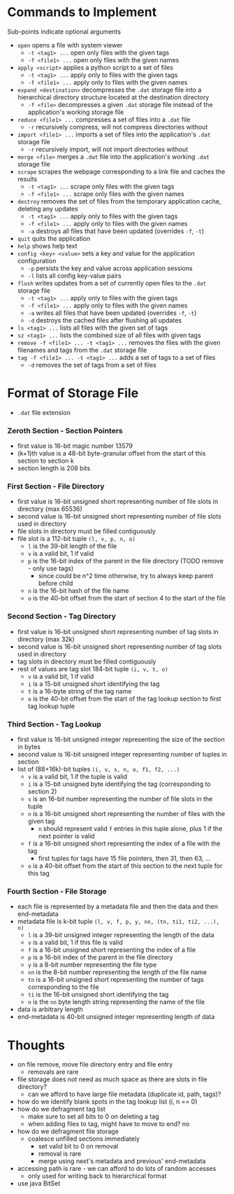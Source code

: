 # Commands to Implement

Sub-points indicate optional arguments

- `open` opens a file with system viewer
  - `-t <tag1> ...` open only files with the given tags
  - `-f <file1> ...` open only files with the given names
- `apply <script>` applies a python script to a set of files
  - `-t <tag1> ...` apply only to files with the given tags
  - `-f <file1> ...` apply only to files with the given names
- `expand <destination>` decompresses the `.dat` storage file into a hierarchical directory structure located at the destination directory
  - `-f <file>` decompresses a given `.dat` storage file instead of the application's working storage file
- `reduce <file1> ...` compresses a set of files into a `.dat` file
  - `-r` recursively compress, will not compress directories without
- `import <file1> ...` imports a set of files into the application's `.dat` storage file
  - `-r` recursively import, will not import directories without
- `merge <file>` merges a `.dat` file into the application's working `.dat` storage file
- `scrape` scrapes the webpage corresponding to a link file and caches the results
  - `-t <tag1> ...` scrape only files with the given tags
  - `-f <file1> ...` scrape only files with the given names
- `destroy` removes the set of files from the temporary application cache, deleting any updates
  - `-t <tag1> ...` apply only to files with the given tags
  - `-f <file1> ...` apply only to files with the given names
  - `-a` destroys all files that have been updated (overrides `-f`, `-t`)
- `quit` quits the application
- `help` shows help text
- `config <key> <value>` sets a key and value for the application configuration
  - `-p` persists the key and value across application sessions
  - `-l` lists all config key-value pairs
- `flush` writes updates from a set of currently open files to the `.dat` storage file
  - `-t <tag1> ...` apply only to files with the given tags
  - `-f <file1> ...` apply only to files with the given names
  - `-a` writes all files that have been updated (overrides `-f`, `-t`)
  - `-d` destroys the cached files after flushing all updates
- `ls <tag1> ...` lists all files with the given set of tags
- `sz <tag1> ...` lists the combined size of all files with given tags
- `remove -f <file1> ... -t <tag1> ...` removes the files with the given filenames and tags from the `.dat` storage file
- `tag -f <file1> ... -t <tag1> ...` adds a set of tags to a set of files
  - `-d` removes the set of tags from a set of files

# Format of Storage File

- `.dat` file extension

### Zeroth Section - Section Pointers

- first value is 16-bit magic number 13579
- (k+1)th value is a 48-bit byte-granular offset from the start of this section to section k
- section length is 208 bits

### First Section - File Directory

- first value is 16-bit unsigned short representing number of file slots in directory (max 65536)
- second value is 16-bit unsigned short representing number of file slots used in directory
- file slots in directory must be filled contiguously
- file slot is a 112-bit tuple `(l, v, p, n, o)`
  - `l` is the 39-bit length of the file
  - `v` is a valid bit, 1 if valid
  - `p` is the 16-bit index of the parent in the file directory (TODO remove - only use tags)
    - since could be n^2 time otherwise, try to always keep parent before child
  - `n` is the 16-bit hash of the file name
  - `o` is the 40-bit offset from the start of section 4 to the start of the file

### Second Section - Tag Directory

- first value is 16-bit unsigned short representing number of tag slots in directory (max 32k)
- second value is 16-bit unsigned short representing number of tag slots used in directory
- tag slots in directory must be filled contiguously
- rest of values are tag slot 184-bit tuple `(i, v, t, o)`
  - `v` is a valid bit, 1 if valid
  - `i` is a 15-bit unsigned short identifying the tag
  - `t` is a 16-byte string of the tag name
  - `o` is the 40-bit offset from the start of the tag lookup section to first tag lookup tuple

### Third Section - Tag Lookup

- first value is 16-bit unsigned integer representing the size of the section in bytes
- second value is 16-bit unsigned integer representing number of tuples in section
- list of (88+16k)-bit tuples `(i, v, s, n, o, f1, f2, ...)`
  - `v` is a valid bit, 1 if the tuple is valid
  - `i` is a 15-bit unsigned byte identifying the tag (corresponding to section 2)
  - `s` is an 16-bit number representing the number of file slots in the tuple
  - `n` is a 16-bit unsigned short representing the number of files with the given tag
    - `n` should represent valid `f` entries in this tuple alone, plus 1 if the next pointer is valid
  - `f` is a 16-bit unsigned short representing the index of a file with the tag
    - first tuples for tags have 15 file pointers, then 31, then 63, ...
  - `o` is a 40-bit offset from the start of this section to the next tuple for this tag

### Fourth Section - File Storage

- each file is represented by a metadata file and then the data and then end-metadata
- metadata file is k-bit tuple `(l, v, f, p, y, nn, (tn, ti1, ti2, ...), n)`
  - `l` is a 39-bit unsigned integer representing the length of the data
  - `v` is a valid bit, 1 if this file is valid
  - `f` is a 16-bit unsigned short representing the index of a file
  - `p` is a 16-bit index of the parent in the file directory
  - `y` is a 8-bit number representing the file type
  - `nn` is the 8-bit number representing the length of the file name
  - `tn` is a 16-bit unsigned short representing the number of tags corresponding to the file
  - `ti` is the 16-bit unsigned short identifying the tag
  - `n` is the `nn` byte length string representing the name of the file
- data is arbitrary length
- end-metadata is 40-bit unsigned integer representing length of data

# Thoughts

- on file remove, move file directory entry and file entry
  - removals are rare
- file storage does not need as much space as there are slots in file directory?
  - can we afford to have large file metadata (duplicate id, path, tags)?
- how do we identify blank spots in the tag lookup list (i, n == 0)
- how do we defragment tag list
  - make sure to set all bits to 0 on deleting a tag
  - when adding files to tag, might have to move to end? no
- how do we defragment file storage
  - coalesce unfilled sections immediately
    - set valid bit to 0 on removal
    - removal is rare
    - merge using next's metadata and previous' end-metadata
- accessing path is rare - we can afford to do lots of random accesses
  - only used for writing back to hierarchical format
- use java BitSet
